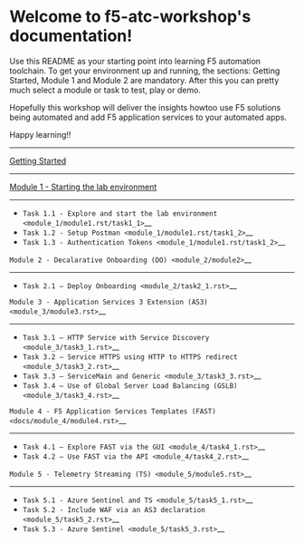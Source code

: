 
# Welcome to f5-atc-workshop's documentation!

Use this README as your starting point into learning F5 automation toolchain. To get your environment up and running, the sections: Getting Started, Module 1 and Module 2 are mandatory. After this you can pretty much select a module or task to test, play or demo.

Hopefully this workshop will deliver the insights howtoo use F5 solutions being automated and add F5 application services to your automated apps.

Happy learning!!


**********************************
[Getting Started](Getting_Started.rst)

******************************************************************
[Module 1 - Starting the lab environment](module_1/module1.rst)
******************************************************************
 * `Task 1.1 - Explore and start the lab environment <module_1/module1.rst/task1_1>`__
 * `Task 1.2 - Setup Postman <module_1/module1.rst/task1_2>`__
 * `Task 1.3 - Authentication Tokens <module_1/module1.rst/task1_2>`__

`Module 2 - Decalarative Onboarding (DO) <module_2/module2>`__
***********************************************************************
 * `Task 2.1 – Deploy Onboarding <module_2/task2_1.rst>`__

`Module 3 - Application Services 3 Extension (AS3) <module_3/module3.rst>`__
*********************************************************************************

 * `Task 3.1 – HTTP Service with Service Discovery <module_3/task3_1.rst>`__
 * `Task 3.2 – Service HTTPS using HTTP to HTTPS redirect <module_3/task3_2.rst>`__
 * `Task 3.3 – ServiceMain and Generic <module_3/task3_3.rst>`__
 * `Task 3.4 – Use of Global Server Load Balancing (GSLB) <module_3/task3_4.rst>`__

`Module 4 - F5 Application Services Templates (FAST) <docs/module_4/module4.rst>`__
***********************************************************************************

 * `Task 4.1 – Explore FAST via the GUI <module_4/task4_1.rst>`__
 * `Task 4.2 – Use FAST via the API <module_4/task4_2.rst>`__

`Module 5 - Telemetry Streaming (TS) <module_5/module5.rst>`__
*******************************************************************

 * `Task 5.1 - Azure Sentinel and TS <module_5/task5_1.rst>`__
 * `Task 5.2 - Include WAF via an AS3 declaration <module_5/task5_2.rst>`__
 * `Task 5.3 - Azure Sentinel <module_5/task5_3.rst>`__

